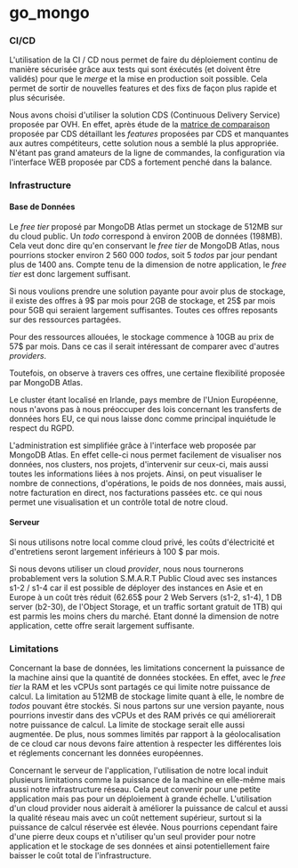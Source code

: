 # go_mongo

### CI/CD
L'utilisation de la CI / CD nous permet de faire du déploiement continu de manière sécurisée grâce aux tests qui sont éxécutés (et doivent être validés) pour que le *merge* et la mise en production soit possible. Cela permet de sortir de nouvelles features et des fixs de façon plus rapide et plus sécurisée.

Nous avons choisi d'utiliser la solution CDS (Continuous Delivery Service) proposée par OVH. En effet, après étude de la [matrice de comparaison](https://github.com/ovh/cds#comparison-matrix) proposée par CDS détaillant les *features* proposées par CDS et manquantes aux autres compétiteurs, cette solution nous a semblé la plus appropriée. N'étant pas grand amateurs de la ligne de commandes, la configuration via l'interface WEB proposée par CDS a fortement penché dans la balance.

### Infrastructure

#### Base de Données
Le *free tier* proposé par MongoDB Atlas permet un stockage de 512MB sur du cloud public. Un *todo* correspond à environ 200B de données (198MB). Cela veut donc dire qu'en conservant le *free tier* de MongoDB Atlas, nous pourrions stocker environ 2 560 000 *todos*, soit 5 *todos* par jour pendant plus de 1400 ans. Compte tenu de la dimension de notre application, le *free tier* est donc largement suffisant.

Si nous voulions prendre une solution payante pour avoir plus de stockage, il existe des offres à 9$ par mois pour 2GB de stockage, et 25$ par mois pour 5GB qui seraient largement suffisantes. Toutes ces offres reposants sur des ressources partagées.

Pour des ressources allouées, le stockage commence à 10GB au prix de 57$ par mois. Dans ce cas il serait intéressant de comparer avec d'autres *providers*.

Toutefois, on observe à travers ces offres, une certaine flexibilité proposée par MongoDB Atlas.

Le cluster étant localisé en Irlande, pays membre de l'Union Européenne, nous n'avons pas à nous préoccuper des lois concernant les transferts de données hors EU, ce qui nous laisse donc comme principal inquiétude le respect du RGPD.

L'administration est simplifiée grâce à l'interface web proposée par MongoDB Atlas. En effet celle-ci nous permet facilement de visualiser nos données, nos clusters, nos projets, d'intervenir sur ceux-ci, mais aussi toutes les informations liées à nos projets. Ainsi, on peut visualiser le nombre de connections, d'opérations, le poids de nos données, mais aussi, notre facturation en direct, nos facturations passées etc. ce qui nous permet une visualisation et un contrôle total de notre cloud.

#### Serveur 
Si nous utilisons notre local comme cloud privé, les coûts d'électricité et d'entretiens seront largement inférieurs à 100 $ par mois.

Si nous devons utiliser un cloud *provider*, nous nous tournerons probablement vers la solution S.M.A.R.T Public Cloud avec ses instances s1-2 / s1-4 car il est possible de déployer des instances en Asie et en Europe à un coût très réduit (62.65$ pour 2 Web Servers (s1-2, s1-4), 1 DB server (b2-30), de l'Object Storage, et un traffic sortant gratuit de 1TB) qui est parmis les moins chers du marché. Etant donné la dimension de notre application, cette offre serait largement suffisante.

### Limitations
Concernant la base de données, les limitations concernent la puissance de la machine ainsi que la quantité de données stockées. En effet, avec le *free tier* la RAM et les vCPUs sont partagés ce qui limite notre puissance de calcul. La limitation au 512MB de stockage limite quant à elle, le nombre de *todos* pouvant être stockés. Si nous partons sur une version payante, nous pourrions investir dans des vCPUs et des RAM privés ce qui améliorerait notre puissance de calcul. La limite de stockage serait elle aussi augmentée. De plus, nous sommes limités par rapport à la géolocalisation de ce cloud car nous devons faire attention à respecter les différentes lois et réglements concernant les données européennes.

Concernant le serveur de l'application, l'utilisation de notre local induit plusieurs limitations comme la puissance de la machine en elle-même mais aussi notre infrastructure réseau. Cela peut convenir pour une petite application mais pas pour un déploiement à grande échelle.
L'utilisation d'un cloud provider nous aiderait à améliorer la puissance de calcul et aussi la qualité réseau mais avec un coût nettement supérieur, surtout si la puissance de calcul réservée est élevée. Nous pourrions cependant faire d'une pierre deux coups et n'utiliser qu'un seul provider pour notre application et le stockage de ses données et ainsi potentiellement faire baisser le coût total de l'infrastructure.
